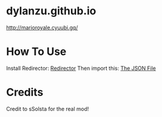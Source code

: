 # dylanzu.github.io
http://marioroyale.cyuubi.gq/
# How To Use
Install Redirector: [Redirector](https://chrome.google.com/webstore/detail/redirector/ocgpenflpmgnfapjedencafcfakcekcd?hl=en)
Then import this: [The JSON File](https://cdn.discordapp.com/attachments/533030902326886404/618222061281869847/marioRoyale.json)
# Credits
Credit to sSolsta for the real mod!
